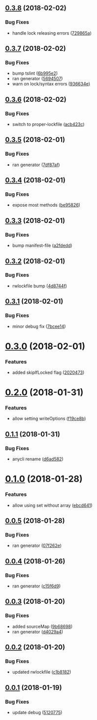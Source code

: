 <a name="0.3.8"></a>
## [0.3.8](https://github.com/anycli/manifest-file/compare/5694507f0ecf4775db519438d59ec5870d03869a...v0.3.8) (2018-02-02)


### Bug Fixes

* handle lock releasing errors ([729865a](https://github.com/anycli/manifest-file/commit/729865a))

<a name="0.3.7"></a>
## [0.3.7](https://github.com/anycli/manifest-file/compare/acb423ccce4d4611e6c55936471ff50b0bdaebe2...v0.3.7) (2018-02-02)


### Bug Fixes

* bump tslint ([6b995e2](https://github.com/anycli/manifest-file/commit/6b995e2))
* ran generator ([5694507](https://github.com/anycli/manifest-file/commit/5694507))
* warn on lock/syntax errors ([936634e](https://github.com/anycli/manifest-file/commit/936634e))

<a name="0.3.6"></a>
## [0.3.6](https://github.com/anycli/manifest-file/compare/7df87af93bbbe98e8f251287d2892f232195946e...v0.3.6) (2018-02-02)


### Bug Fixes

* switch to proper-lockfile ([acb423c](https://github.com/anycli/manifest-file/commit/acb423c))

<a name="0.3.5"></a>
## [0.3.5](https://github.com/anycli/manifest-file/compare/be958267c2a3c27694fc00e9c82f3a3b03201dba...v0.3.5) (2018-02-01)


### Bug Fixes

* ran generator ([7df87af](https://github.com/anycli/manifest-file/commit/7df87af))

<a name="0.3.4"></a>
## [0.3.4](https://github.com/anycli/manifest-file/compare/a2fdeddca0370687ea318d6754c6c519f6bab61b...v0.3.4) (2018-02-01)


### Bug Fixes

* expose most methods ([be95826](https://github.com/anycli/manifest-file/commit/be95826))

<a name="0.3.3"></a>
## [0.3.3](https://github.com/anycli/manifest-file/compare/4d8744f6e78da25c9fd2dde02ad2df1fa568db35...v0.3.3) (2018-02-01)


### Bug Fixes

* bump manifest-file ([a2fdedd](https://github.com/anycli/manifest-file/commit/a2fdedd))

<a name="0.3.2"></a>
## [0.3.2](https://github.com/anycli/manifest-file/compare/7bcee14602192d404e5b0c62aa29736a295259da...v0.3.2) (2018-02-01)


### Bug Fixes

* rwlockfile bump ([4d8744f](https://github.com/anycli/manifest-file/commit/4d8744f))

<a name="0.3.1"></a>
## [0.3.1](https://github.com/anycli/manifest-file/compare/20204731e436e69b5c9aec976eb357961318c931...v0.3.1) (2018-02-01)


### Bug Fixes

* minor debug fix ([7bcee14](https://github.com/anycli/manifest-file/commit/7bcee14))

<a name="0.3.0"></a>
# [0.3.0](https://github.com/anycli/manifest-file/compare/f19ce8bc177cea37bbb5c18fdbe22863c5683111...v0.3.0) (2018-02-01)


### Features

* added skipIfLocked flag ([2020473](https://github.com/anycli/manifest-file/commit/2020473))

<a name="0.2.0"></a>
# [0.2.0](https://github.com/anycli/manifest-file/compare/d6ad582c5eb3c196374e1ba198d650bca6dece0b...v0.2.0) (2018-01-31)


### Features

* allow setting writeOptions ([f19ce8b](https://github.com/anycli/manifest-file/commit/f19ce8b))

<a name="0.1.1"></a>
## [0.1.1](https://github.com/anycli/manifest-file/compare/83f2978a83cde07839df8d38c1ed33e28c8ae182...v0.1.1) (2018-01-31)


### Bug Fixes

* anycli rename ([d6ad582](https://github.com/anycli/manifest-file/commit/d6ad582))

<a name="0.1.0"></a>
# [0.1.0](https://github.com/dxcli/manifest-file/compare/07f262e569f20a2690571de33da88acb46d860c1...v0.1.0) (2018-01-28)


### Features

* allow using set without array ([ebcd641](https://github.com/dxcli/manifest-file/commit/ebcd641))

<a name="0.0.5"></a>
## [0.0.5](https://github.com/dxcli/manifest-file/compare/c15f6d9b4ea814c0e8af9b5a4cc6b02a0518f45c...v0.0.5) (2018-01-28)


### Bug Fixes

* ran generator ([07f262e](https://github.com/dxcli/manifest-file/commit/07f262e))

<a name="0.0.4"></a>
## [0.0.4](https://github.com/dxcli/manifest-file/compare/1481d8e0e6a30a28dc3bd462b50470e919e70036...v0.0.4) (2018-01-26)


### Bug Fixes

* ran generator ([c15f6d9](https://github.com/dxcli/manifest-file/commit/c15f6d9))

<a name="0.0.3"></a>
## [0.0.3](https://github.com/dxcli/manifest-file/compare/c1b818285c654e50ca88b3a1fa3f675c90c8c685...v0.0.3) (2018-01-20)


### Bug Fixes

* added sourceMap ([9b68698](https://github.com/dxcli/manifest-file/commit/9b68698))
* ran generator ([d4029a4](https://github.com/dxcli/manifest-file/commit/d4029a4))

<a name="0.0.2"></a>
## [0.0.2](https://github.com/dxcli/manifest-file/compare/5120775c5e2dd42811e67a5df193bcadd0b3874d...v0.0.2) (2018-01-20)


### Bug Fixes

* updated rwlockfile ([c1b8182](https://github.com/dxcli/manifest-file/commit/c1b8182))

<a name="0.0.1"></a>
## [0.0.1](https://github.com/dxcli/manifest-file/compare/v0.0.0...v0.0.1) (2018-01-19)


### Bug Fixes

* update debug ([5120775](https://github.com/dxcli/manifest-file/commit/5120775))
